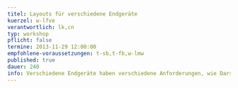 ```yaml
---
titel: Layouts für verschiedene Endgeräte
kuerzel: w-lfve
verantwortlich: lk,cn
typ: workshop
pflicht: false
termine: 2013-11-29 12:00:00
empfohlene-voraussetzungen: t-sb,t-fb,w-lmw
published: true
dauer: 240
info: Verschiedene Endgeräte haben verschiedene Anforderungen, wie Darstellungsfläche und Interaktionsmöglichkeiten. Wie entwickle ich dafür Layoutkonzepte?
---
```


